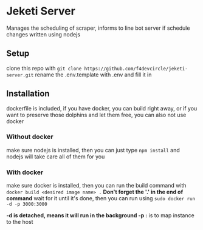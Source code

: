 # Jeketi Server
Manages the scheduling of scraper, informs to line bot server if schedule changes
written using nodejs

## Setup
clone this repo with ```git clone https://github.com/f4devcircle/jeketi-server.git```
rename the .env.template with .env and fill it in

## Installation
dockerfile is included, if you have docker, you can build right away, or if you want to preserve those dolphins and let them free, you can also not use docker

### Without docker
make sure nodejs is installed, then you can just type ```npm install``` and nodejs will take care all of them for you

### With docker
make sure docker is installed, then you can run the build command with ```docker build <desired image name> .``` **Don't forget the '.' in the end of command**
wait for it until it's done, then you can run using ```sudo docker run -d -p 3000:3000```

**-d is detached, means it will run in the background -p <hostPort>:<instancePort>** is to map instance to the host